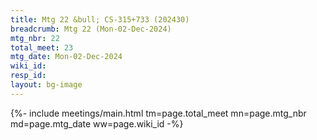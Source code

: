 ```yaml
---
title: Mtg 22 &bull; CS-315+733 (202430)
breadcrumb: Mtg 22 (Mon-02-Dec-2024)
mtg_nbr: 22
total_meet: 23
mtg_date: Mon-02-Dec-2024
wiki_id: 
resp_id: 
layout: bg-image
---
```


{%- include meetings/main.html
    tm=page.total_meet
    mn=page.mtg_nbr
    md=page.mtg_date
    ww=page.wiki_id
-%}
